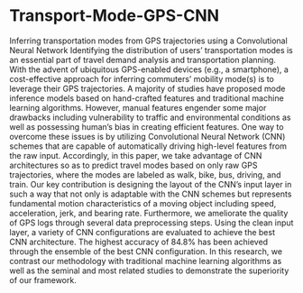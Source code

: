 # Transport-Mode-GPS-CNN
Inferring transportation modes from GPS trajectories using a Convolutional Neural Network
Identifying the distribution of users’ transportation modes is an essential part of travel demand analysis and transportation planning. With the advent of ubiquitous GPS-enabled devices (e.g., a smartphone), a cost-effective approach for inferring commuters’ mobility mode(s) is to leverage their GPS trajectories. A majority of studies have proposed mode inference models based on hand-crafted features and traditional machine learning algorithms. However, manual features engender some major drawbacks including vulnerability to traffic and environmental conditions as well as possessing human’s bias in creating efficient features. One way to overcome these issues is by utilizing Convolutional Neural Network (CNN) schemes that are capable of automatically driving high-level features from the raw input. Accordingly, in this paper, we take advantage of CNN architectures so as to predict travel modes based on only raw GPS trajectories, where the modes are labeled as walk, bike, bus, driving, and train. Our key contribution is designing the layout of the CNN’s input layer in such a way that not only is adaptable with the CNN schemes but represents fundamental motion characteristics of a moving object including speed, acceleration, jerk, and bearing rate. Furthermore, we ameliorate the quality of GPS logs through several data preprocessing steps. Using the clean input layer, a variety of CNN configurations are evaluated to achieve the best CNN architecture. The highest accuracy of 84.8% has been achieved through the ensemble of the best CNN configuration. In this research, we contrast our methodology with traditional machine learning algorithms as well as the seminal and most related studies to demonstrate the superiority of our framework. 

